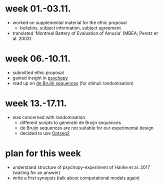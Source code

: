# week 01.-03.11.

- worked on supplemental material for the ethic proposal
  - bulletins, subject information, subject agreement
- translated 'Montreal Battery of Evaluation of Amusia' (MBEA; Peretz et al. 2003)

# week 06.-10.11.
- submitted ethic proposal
- gained insight in [psychopy](http://www.psychopy.org/)
- read up on [de Bruijn sequences](https://github.com/MirjamSchneider/MSc_thesis_MirjamSchneider/blob/master/open%20lab%20notebook/De%20Bruijn%20Cycles.pdf) (for stimuli randomisation)

# week 13.-17.11.
- was concerned with randomisation
  - different scripts to generate de Bruijn sequences
  - de Bruijn sequences are not suitable for our experimental design
  - decided to use [Optseq2](https://surfer.nmr.mgh.harvard.edu/optseq/)

# plan for this week
- understand structure of psychopy-experiment of Hanke et al. 2017 (waiting for an answer)
- write a first synopsis (talk about computational models again)

